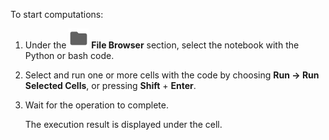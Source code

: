 To start computations:

1. Under the ![folder](../../_assets/datasphere/jupyterlab/folder.svg) **File Browser** section, select the notebook with the Python or bash code.
1. Select and run one or more cells with the code by choosing **Run → Run Selected Cells**, or pressing **Shift** + **Enter**.
1. Wait for the operation to complete.

   The execution result is displayed under the cell.